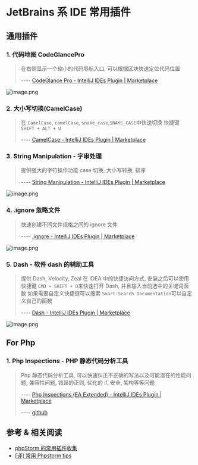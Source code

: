 # JetBrains 系 IDE 常用插件

## 通用插件

### 1. 代码地图 CodeGlancePro

> 在右侧显示一个缩小的代码导航入口, 可以根据区块快速定位代码位置
>
> ----  [CodeGlance Pro - IntelliJ IDEs Plugin | Marketplace](https://plugins.jetbrains.com/plugin/18824-codeglance-pro)

![image.png](https://file.wulicode.com/yuque/202212/17/02/0510Pr8xUxXO.png?x-oss-process=image/resize,h_549)

### 2. 大小写切换(CamelCase)

> 在 `CamelCase`, `camelCase`, `snake_case`,`SNAKE_CASE`中快速切换
> 快捷键 `SHIFT + ALT + U`
> 
> ---- [CamelCase - IntelliJ IDEs Plugin | Marketplace](https://plugins.jetbrains.com/plugin/7160-camelcase)

### 3. String Manipulation - 字串处理

> 提供强大的字符操作功能
> case 切换, 大小写转换, 排序
> 
> ---- [String Manipulation - IntelliJ IDEs Plugin | Marketplace](https://plugins.jetbrains.com/plugin/2162-string-manipulation/)

![image.png](https://file.wulicode.com/yuque/202212/17/02/1008MIQKkJPf.png?x-oss-process=image/resize,h_503)

### 4. .ignore 忽略文件

> 快速创建不同文件规格之间的 ignore 文件
> 
> ---- [.ignore - IntelliJ IDEs Plugin | Marketplace](https://plugins.jetbrains.com/plugin/7495--ignore)

![image.png](https://file.wulicode.com/yuque/202212/17/02/1510eQZENCVh.png?x-oss-process=image/resize,h_742)

### 5. Dash - 软件 dash 的辅助工具

> 提供 Dash, Velocity, Zeal 在 IDEA 中的快捷访问方式, 安装之后可以使用快捷键 `CMD + SHIFT + D`来快速打开 Dash, 并且输入当前选中的关键词函数
> 如果需要自定义快捷键可以搜索 `Smart-Search Documentation`可以自定义自己的函数
> 
> ---- [Dash - IntelliJ IDEs Plugin | Marketplace](https://plugins.jetbrains.com/plugin/7351-dash)

![image.png](https://file.wulicode.com/yuque/202212/17/02/2009p7NqEy1p.png?x-oss-process=image/resize,h_988)

## For Php

### 1. Php Inspections - PHP 静态代码分析工具

> Php 静态代码分析工具, 可以快速纠正不正确的写法以及可能潜在的性能问题, 兼容性问题, 错误的正则, 优化的 if, 安全, 架构等等问题
> 
> ---- [Php Inspections (EA Extended) - IntelliJ IDEs Plugin | Marketplace](https://plugins.jetbrains.com/plugin/7622?pr=phpStorm)
> 
> ---- [github](https://github.com/kalessil/phpinspectionsea)

## 参考 & 相关阅读

- [phpStorm 的常用插件收集](http://yzone.net/blog/140)
- [[译] 常用 Phpstorm tips](https://wulicode.com/php/jetbrains-tips.html)

